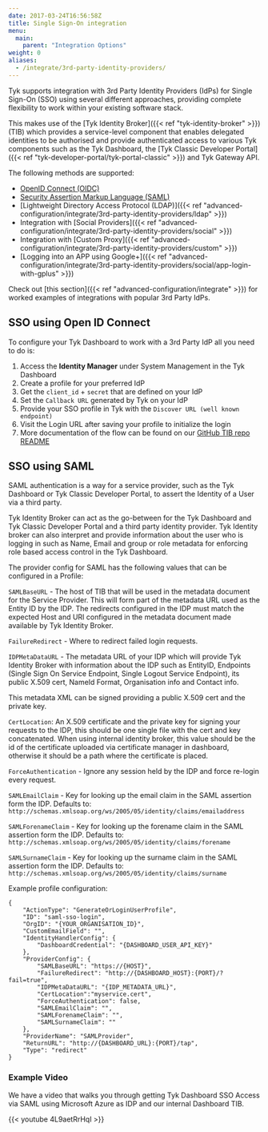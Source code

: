 ```yaml
---
date: 2017-03-24T16:56:58Z
title: Single Sign-On integration
menu:
  main:
    parent: "Integration Options"
weight: 0
aliases:
  - /integrate/3rd-party-identity-providers/
---
```


Tyk supports integration with 3rd Party Identity Providers (IdPs) for Single Sign-On (SSO) using several different approaches, providing complete flexibility to work within your existing software stack.

This makes use of the [Tyk Identity Broker]({{< ref "tyk-identity-broker" >}}) (TIB) which provides a service-level component that enables delegated identities to be authorised and provide authenticated access to various Tyk components such as the Tyk Dashboard, the [Tyk Classic Developer Portal]({{< ref "tyk-developer-portal/tyk-portal-classic" >}}) and Tyk Gateway API.

The following methods are supported:
- [OpenID Connect (OIDC)](#sso-using-open-id-connect)
- [Security Assertion Markup Language (SAML)](#sso-using-saml)
- [Lightweight Directory Access Protocol (LDAP)]({{< ref "advanced-configuration/integrate/3rd-party-identity-providers/ldap" >}})
- Integration with [Social Providers]({{< ref "advanced-configuration/integrate/3rd-party-identity-providers/social" >}})
- Integration with [Custom Proxy]({{< ref "advanced-configuration/integrate/3rd-party-identity-providers/custom" >}})
- [Logging into an APP using Google+]({{< ref "advanced-configuration/integrate/3rd-party-identity-providers/social/app-login-with-gplus" >}})

Check out [this section]({{< ref "advanced-configuration/integrate" >}}) for worked examples of integrations with popular 3rd Party IdPs.

## SSO using Open ID Connect

To configure your Tyk Dashboard to work with a 3rd Party IdP all you need to do is:

1. Access the **Identity Manager** under System Management in the Tyk Dashboard
2. Create a profile for your preferred IdP
3. Get the `client_id` + `secret` that are defined on your IdP
4. Set the `Callback URL` generated by Tyk on your IdP
5. Provide your SSO profile in Tyk with the `Discover URL (well known endpoint)`
6. Visit the Login URL after saving your profile to initialize the login
7. More documentation of the flow can be found on our [GitHub TIB repo README](https://github.com/TykTechnologies/tyk-identity-broker)

## SSO using SAML

SAML authentication is a way for a service provider, such as the Tyk Dashboard or Tyk Classic Developer Portal, to assert the Identity of a User via a third party.

Tyk Identity Broker can act as the go-between for the Tyk Dashboard and Tyk Classic Developer Portal and a third party identity provider. Tyk Identity broker can also interpret and provide information about the user who is logging in such as Name, Email and group or role metadata for enforcing role based access control in the Tyk Dashboard.

The provider config for SAML has the following values that can be configured in a Profile:

`SAMLBaseURL` - The host of TIB that will be used in the metadata document for the Service Provider. This will form part of the metadata URL used as the Entity ID by the IDP. The redirects configured in the IDP must match the expected Host and URI configured in the metadata document made available by Tyk Identity Broker.

`FailureRedirect` - Where to redirect failed login requests.

`IDPMetaDataURL` - The metadata URL of your IDP which will provide Tyk Identity Broker with information about the IDP such as EntityID, Endpoints (Single Sign On Service Endpoint, Single Logout Service Endpoint), its public X.509 cert, NameId Format, Organisation info and Contact info.

This metadata XML can be signed providing a public X.509 cert and the private key.     

`CertLocation`: An X.509 certificate and the private key for signing your requests to the IDP, this should be one single file with the cert and key concatenated. When using internal identity broker, this value should be the id of the certificate uploaded via certificate manager in dashboard, otherwise it should be a path where the certificate is placed.

`ForceAuthentication` - Ignore any session held by the IDP and force re-login every request.

`SAMLEmailClaim` - Key for looking up the email claim in the SAML assertion form the IDP. Defaults to: `http://schemas.xmlsoap.org/ws/2005/05/identity/claims/emailaddress`

`SAMLForenameClaim` - Key for looking up the forename claim in the SAML assertion form the IDP. Defaults to: `http://schemas.xmlsoap.org/ws/2005/05/identity/claims/forename`

`SAMLSurnameClaim` - Key for looking up the surname claim in the SAML assertion form the IDP. Defaults to: `http://schemas.xmlsoap.org/ws/2005/05/identity/claims/surname`

Example profile configuration:

```
{
    "ActionType": "GenerateOrLoginUserProfile",
    "ID": "saml-sso-login",
    "OrgID": "{YOUR_ORGANISATION_ID}",
    "CustomEmailField": "",
    "IdentityHandlerConfig": {
        "DashboardCredential": "{DASHBOARD_USER_API_KEY}"
    },
    "ProviderConfig": {
        "SAMLBaseURL": "https://{HOST}",
        "FailureRedirect": "http://{DASHBOARD_HOST}:{PORT}/?fail=true",
        "IDPMetaDataURL": "{IDP_METADATA_URL}",
        "CertLocation":"myservice.cert",
        "ForceAuthentication": false,
        "SAMLEmailClaim": "",
        "SAMLForenameClaim": "",
        "SAMLSurnameClaim": ""
    },
    "ProviderName": "SAMLProvider",
    "ReturnURL": "http://{DASHBOARD_URL}:{PORT}/tap",
    "Type": "redirect"
}
```
### Example Video

We have a video that walks you through getting Tyk Dashboard SSO Access via SAML using Microsoft Azure as IDP and our internal Dashboard TIB.

{{< youtube 4L9aetRrHqI >}}


